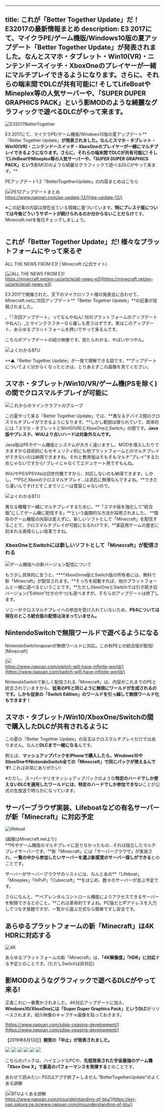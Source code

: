
---
title: これが「Better Together Update」だ！E32017の最新情報まとめ
description: E3 2017にて、マイクラPE/ゲーム機版/Windows10版の夏アップデート「Better Together Update」が発表されました。なんとスマホ・タブレット・Win10(VR)・ニンテンドースイッチ・XboxOneのプレイヤーが一緒にマルチプレイできるようになります。さらに、それらの端末間でDLCが共有可能に! そしてLifeBoatやMineplex等の人気サーバーや、「SUPER DUPER GRAPHICS PACK」という影MODのような綺麗なグラフィックで遊べるDLCがやって来ます。
---

![E32017BetterTogether](https://cdn-ak.f.st-hatena.com/images/fotolife/s/sasigume/20210208/20210208110356.png)

E3 2017にて、マイクラPE/ゲーム機版/Windows10版の夏アップデート**「Better Together Update」**が発表されました。**なんとスマホ・タブレット・Win10(VR)・ニンテンドースイッチ・XboxOneのプレイヤーが一緒にマルチプレイできるようになります。**さらに、それらの端末間で**DLCが共有可能に!** そしてLifeBoatやMineplex等の人気サーバーや、「SUPER DUPER GRAPHICS PACK」という**影MODのような綺麗なグラフィックで遊べるDLCがやって来ます。**

PEアップデート1.2「BetterTogetherUpdate」の内容まとめはこちら

[![PE12アップデートまとめ](https://cdn-ak.f.st-hatena.com/images/fotolife/s/sasigume/20210208/20210208093917.png)  
https://www.napoan.com/pe-update-12/](/pe-update-12/)

※この記事の内容は現在出ている情報に基づいています。**特にプレステ版については今後どういうサポートが続けられるのか分からないことだらけ**です。Minecraft.netを毎日チェックしましょう。  
 

## これが「Better Together Update」だ! 様々なプラットフォームにやって来るぞ

ALL THE NEWS FROM E3! | Minecraft (公式サイト)

[![ALL THE NEWS FROM E3!](https://cdn-ak.f.st-hatena.com/images/fotolife/s/sasigume/20210208/20210208113333.png)  
https://minecraft.net/en-us/article/all-news-e3](https://minecraft.net/en-us/article/all-news-e3)

E3 2017で開催された、天下のマイクロソフト様の発表会に合わせて、Minecraft.netに次回アップデート**「Better Together Update」**の記事が投稿されました。

_「『次回アップデート』ってなんやねん! 何のプラットフォームのアップデートやねん!」_とマインクラフターなら誰しも思うはずです。実はこのアップデート、あらゆるプラットフォームを跨いでやって来るんです。

こちらがアップデートの紹介映像です。見たらわかる、やばいやつやん。

![よくわかるBTU](https://cdn-ak.f.st-hatena.com/images/fotolife/s/sasigume/20210208/20210208093929.png)

**▲「Better Together Update」が一発で理解できる図です。**アップデートについてよく分からくなったときは、とりあえずこの画像を見てください。

## スマホ・タブレット/Win10/VR/ゲーム機(PSを除く)の間でクロスマルチプレイが可能に

![これからのマインクラフトのグループ](https://www.napoan.com/wp-content/uploads/2017/09/c2818d43bec9e6b7a3baa114805e1db6.png)

この夏やって来る「Better Together Update」では、**異なるデバイス間のクロスマルチプレイができるようになります。**しかし範囲は限られていて、具体的には「スマホ・タブレットとWin10(VR)とXboxOneとSwitch」の間です。**Java版やプレステ、WiiUより古いハードは対象外なんです。**

Java版はPEやゲーム機版とシステムが大きく違いますし、MODを導入したりできますから技術的にもセキュリティ的にも他プラットフォームとのマルチプレイができないのは納得できますね。それと教育版はそもそもマルチ”プレイ”するためじゃないですから! プレイじゃなくてエデュケート用ですもんね。

WiiUやPS3/PSVitaは旧世代機ですから、対応しないのも納得できます。しかし、**PSとXboxのクロスマルチプレイ…は流石に無理なんですよね。**できたら凄いんですけどそこまでソニーは寛容じゃないので。

![よくわかるBTU](https://cdn-ak.f.st-hatena.com/images/fotolife/s/sasigume/20210208/20210208093929.png)

異なる機種で一緒にマルチプレイするために、**「スマホ版を強化して”統合版”にしてゲーム機に配信する」**という画期的な方法が採用されました。 **既存のゲーム機版の内容は変えずに、新しいソフトとして「Minecraft」を配信することで、クロスマルチプレイが可能になるわけです。**家庭用ゲームの歴史に刻まれる素晴らしい改革ですね。

### XboxOneとSwitchには新しいソフトとして「Minecraft」が配信される

![ゲーム機版への新バージョン配信について](https://cdn-ak.f.st-hatena.com/images/fotolife/s/sasigume/20210208/20210208121557.png)

もう少し具体的に言うと、****XboxOnne版とSwitch版の所有者には、無料で新「Minecraft」が配信されます。**そっちを起動すれば、他のプラットフォームと一緒に遊べるということです。**ただしXboxOneとSwitchでは引き続き旧バージョン(“Edition”付きのやつ)も遊べますが、そちらのアップデートは終了します。

ソニーがクロスマルチプレイへの参加を受け入れていないため、**PS4については現在のところ統合版の配信は決まっていません。**

## NintendoSwitchで無限ワールドで遊べるようになる

NintendoSwitchnapoanが無限ワールドに対応。この秋PEとの統合版が配信! \[Minecraft\]

[![](https://cdn-ak.f.st-hatena.com/images/fotolife/s/sasigume/20210208/20210208093936.png)  
https://www.napoan.com/switch-will-have-infinite-world/](https://www.napoan.com/switch-will-have-infinite-world/)

NintendoSwitchで新しく配信される「Minecraft」は、内容がこれまでのPEと統合されていますから、**従来のPEと同じように無限にワールドが生成されるのです。しかも従来の「Switch Edition」のワールドを引っ越して無限ワールド化もできます！**

## スマホ・タブレット/Win10/XboxOne/Switchの間で購入したDLCが共有されるように

この夏の「Better Together Update」の目玉はクロスマルチプレイだけではありません。なんと**DLCまで一緒になる**んです。

例えば、**マッシュアップパックをiPhoneで購入したら、Windows10やXboxOneやNintendoSwitch全ての「Minecraft」で同じパックが使えるんです!** これは非常にありがたい!

※ただし、スーパーマリオマッシュアップパックのような**特定のハードでしか使えないDLCを適用したワールドには、特定のハードでしか参加できない**ことが公式の生放送で明らかになっています。

## サーバーブラウザ実装、Lifeboatなどの有名サーバーが新「Minecraft」に対応予定

![lifeboat](https://cdn-ak.f.st-hatena.com/images/fotolife/s/sasigume/20210208/20210208122027.jpg)

(画像はMinecraft.netより)  
**PEやゲーム機版のマルチプレイに足りなかったもの…それは独立したマルチプレイサーバーです。**新「Minecraft」には「サーバーブラウザ」が実装され、**一覧の中から参加したいサーバーを選ぶ新感覚のサーバー探しができる**とのことです。

サーバーがサーバーブラウザのリストには、なんとあの**「Lifeboat」「Mineplex」「InPvP」「Cubecraft」**をはじめ、数々のサーバーが並ぶ予定です。

さらになんと、**ペアレンタルコントロール機能によりアクセスできるサーバーを制限できるとのこと。**これは革命的ですよね。PC版だとIPアドレスを入力してつなぎ放題ですが、一覧から選ぶ方式なら簡単ですし安全です。

## あらゆるプラットフォームの新「Minecraft」は4K HDRに対応する

![4K](https://cdn-ak.f.st-hatena.com/images/fotolife/s/sasigume/20210208/20210208113336.png)

あらゆるプラットフォームの新「Minecraft」は、**「4K解像度」「HDR」に対応**する予定とのことです。(ただしSwitchは非対応)

## 影MODのようなグラフィックで遊べるDLCがやって来る!

正直これに一番驚かされました。4K対応アップデートに加え、**Windows10/XboxOneには「Super Duper Graphics Pack」というDLC**がリリースされます。紹介映像のキャプチャ画像を貼っておきます。

[https://www.napoan.com/sdgp-ceasing-development/](https://www.napoan.com/sdgp-ceasing-development/)

【2019年8月13日】**開発の「中止」が発表されました。**

![](https://cdn-ak.f.st-hatena.com/images/fotolife/s/sasigume/20210208/20210208113344.png) ![](https://cdn-ak.f.st-hatena.com/images/fotolife/s/sasigume/20210208/20210208113340.png) ![](https://cdn-ak.f.st-hatena.com/images/fotolife/s/sasigume/20210208/20210208113347.png) ![](https://res.cloudinary.com/napoan-com/image/upload/w_650,c_limit,f_auto,q_auto/v1578371032/bandicam-2017-06-12-13-42-37-956_nxgu7y.png) ![](https://res.cloudinary.com/napoan-com/image/upload/w_650,c_limit,f_auto,q_auto/v1578371035/bandicam-2017-06-12-13-42-41-653_ayxoza.png) ![](https://res.cloudinary.com/napoan-com/image/upload/w_650,c_limit,f_auto,q_auto/v1578371024/bandicam-2017-06-12-13-42-56-139_fskiqm.png)

こちらのパックは、ハイエンドなPCや、**先程発表された宇宙最強のゲーム機「Xbox One X」で最高のパフォーマンスを発揮する**とのことです。

あわせて読みたい: PS3はアプデ終了←しません “BetterTogetherUpdate”のよくある誤解

[![BTUよくある誤解](https://res.cloudinary.com/napoan-com/image/upload/w_650,c_limit,f_auto,q_auto/v1578369840/ca94c6d898ab37f4bdf936cd0cd50840_xpxd0q.png)  
https://www.napoan.com/misunderstanding-of-btu/](https://exr-nap.sakura.ne.jp/www.napoan.com/misunderstanding-of-btu/)
